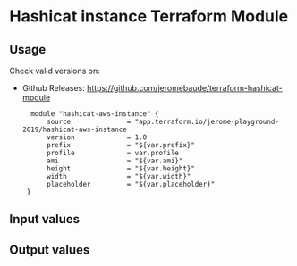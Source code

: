 # Hashicat instance Terraform Module #

## Usage

Check valid versions on:
* Github Releases: <https://github.com/jeromebaude/terraform-hashicat-module>

        module "hashicat-aws-instance" {  
            source              = "app.terraform.io/jerome-playground-2019/hashicat-aws-instance
            version             = 1.0
            prefix              = "${var.prefix}"
            profile             = var.profile
            ami                 = "${var.ami}"
            height              = "${var.height}"
            width               = "${var.width}"
            placeholder         = "${var.placeholder}"
       }


## Input values

## Output values

